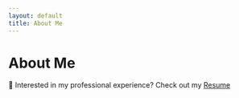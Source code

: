 ```yaml
---
layout: default
title: About Me
---
```

# About Me

📄 Interested in my professional experience? Check out my <a href="resume">Resume</a>